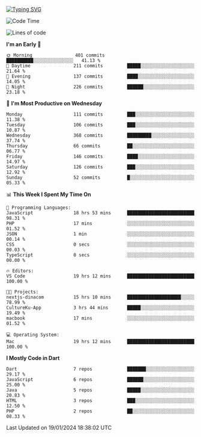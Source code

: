 
<a href="https://git.io/typing-svg"><img src="https://readme-typing-svg.demolab.com?font=Source+Code+Pro&pause=1000&random=false&width=435&lines=Hey+%F0%9F%A5%B6+iam+Yasa+Kafi+Razzan" alt="Typing SVG" /></a>
<!--START_SECTION:waka-->
![Code Time](http://img.shields.io/badge/Code%20Time-169%20hrs%205%20mins-blue)

![Lines of code](https://img.shields.io/badge/From%20Hello%20World%20I%27ve%20Written-377.3%20thousand%20lines%20of%20code-blue)

**I'm an Early 🐤** 

```text
🌞 Morning                401 commits         ██████████░░░░░░░░░░░░░░░   41.13 % 
🌆 Daytime                211 commits         █████░░░░░░░░░░░░░░░░░░░░   21.64 % 
🌃 Evening                137 commits         ████░░░░░░░░░░░░░░░░░░░░░   14.05 % 
🌙 Night                  226 commits         ██████░░░░░░░░░░░░░░░░░░░   23.18 % 
```
📅 **I'm Most Productive on Wednesday** 

```text
Monday                   111 commits         ███░░░░░░░░░░░░░░░░░░░░░░   11.38 % 
Tuesday                  106 commits         ███░░░░░░░░░░░░░░░░░░░░░░   10.87 % 
Wednesday                368 commits         █████████░░░░░░░░░░░░░░░░   37.74 % 
Thursday                 66 commits          ██░░░░░░░░░░░░░░░░░░░░░░░   06.77 % 
Friday                   146 commits         ████░░░░░░░░░░░░░░░░░░░░░   14.97 % 
Saturday                 126 commits         ███░░░░░░░░░░░░░░░░░░░░░░   12.92 % 
Sunday                   52 commits          █░░░░░░░░░░░░░░░░░░░░░░░░   05.33 % 
```


📊 **This Week I Spent My Time On** 

```text
💬 Programming Languages: 
JavaScript               18 hrs 53 mins      █████████████████████████   98.31 % 
PHP                      17 mins             ░░░░░░░░░░░░░░░░░░░░░░░░░   01.52 % 
JSON                     1 min               ░░░░░░░░░░░░░░░░░░░░░░░░░   00.14 % 
CSS                      0 secs              ░░░░░░░░░░░░░░░░░░░░░░░░░   00.03 % 
TypeScript               0 secs              ░░░░░░░░░░░░░░░░░░░░░░░░░   00.00 % 

🔥 Editors: 
VS Code                  19 hrs 12 mins      █████████████████████████   100.00 % 

🐱‍💻 Projects: 
nextjs-dinacom           15 hrs 10 mins      ████████████████████░░░░░   78.99 % 
CultureKu-App            3 hrs 44 mins       █████░░░░░░░░░░░░░░░░░░░░   19.49 % 
macbook                  17 mins             ░░░░░░░░░░░░░░░░░░░░░░░░░   01.52 % 

💻 Operating System: 
Mac                      19 hrs 12 mins      █████████████████████████   100.00 % 
```

**I Mostly Code in Dart** 

```text
Dart                     7 repos             ███████░░░░░░░░░░░░░░░░░░   29.17 % 
JavaScript               6 repos             ██████░░░░░░░░░░░░░░░░░░░   25.00 % 
Java                     5 repos             █████░░░░░░░░░░░░░░░░░░░░   20.83 % 
HTML                     3 repos             ███░░░░░░░░░░░░░░░░░░░░░░   12.50 % 
PHP                      2 repos             ██░░░░░░░░░░░░░░░░░░░░░░░   08.33 % 
```




 Last Updated on 19/01/2024 18:38:02 UTC
<!--END_SECTION:waka-->
